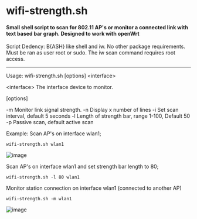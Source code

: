 # wifi-strength.sh
<h4>Small shell script to scan for 802.11 AP's or monitor a connected link with text based bar graph. Designed to work with openWrt</h2>

Script Dedency: B{ASH} like shell and iw. No other package requirements. Must be ran as user root or sudo. The iw scan command requires root access.

---
 
Usage: wifi-strength.sh [options] \<interface\>

\<interface\>  The interface device to monitor. 

[options]

  -m	Monitor link signal strength.
  -n	Display x number of lines
  -i	Set scan interval, default 5 seconds
  -l	Length of strength bar, range 1-100, Default 50
  -p	Passive scan, default active scan

Example:
  Scan AP's on interface wlan1;

	wifi-strength.sh wlan1

 ![image](https://github.com/user-attachments/assets/dc398372-ce7b-4853-a795-32efba82aa69)


  Scan AP's on interface wlan1 and set strength bar length to 80;

	wifi-strength.sh -l 80 wlan1

  Monitor station connection on interface wlan1 (connected to another AP)

	wifi-strength.sh -m wlan1

![image](https://github.com/user-attachments/assets/30ed3dd9-882b-42c4-a982-7697a92a84f9)

 

